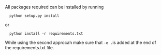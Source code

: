 All packages required can be installed by running 

```
  python setup.py install
```
or
```
  python install -r requirements.txt
```

While using the second approcah make sure that ```-e .```is added at the end of the requirements.txt file. 

